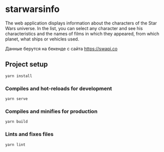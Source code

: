 # starwarsinfo

The web application displays information about the characters of the Star Wars universe.
In the list, you can select any character and see his characteristics and the names of films in which they appeared, from which planet, what ships or vehicles used.

Данные берутся на бекенде с сайта https://swapi.co

## Project setup
```
yarn install
```

### Compiles and hot-reloads for development
```
yarn serve
```

### Compiles and minifies for production
```
yarn build
```

### Lints and fixes files
```
yarn lint
```
